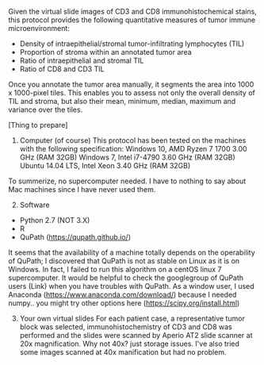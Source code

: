 Given the virtual slide images of CD3 and CD8 immunohistochemical stains, this protocol provides the following quantitative measures of tumor immune microenvironment:

- Density of intraepithelial/stromal tumor-infiltrating lymphocytes (TIL)
- Proportion of stroma within an annotated tumor area
- Ratio of intraepithelial and stromal TIL 
- Ratio of CD8 and CD3 TIL 

Once you annotate the tumor area manually, it segments the area into 1000 x 1000-pixel tiles. This enables you to assess not only the overall density of TIL and stroma, but also their mean, minimum, median, maximum and variance over the tiles. 


[Thing to prepare]
1. Computer (of course)
 This protocol has been tested on the machines with the following specification: 
Windows 10, AMD Ryzen 7 1700 3.00 GHz (RAM 32GB)
Windows 7, Intel i7-4790 3.60 GHz (RAM 32GB)
Ubuntu 14.04 LTS, Intel Xeon 3.40 GHz (RAM 32GB) 

To summerize, no supercomputer needed. I have to nothing to say about Mac machines since I have never used them. 


2. Software 
- Python 2.7 (NOT 3.X) 
- R 
- QuPath (https://qupath.github.io/)

 It seems that the availability of a machine totally depends on the operability of QuPath; I discovered that QuPath is not as stable on Linux as it is on Windows. In fact, I failed to run this algorithm on a centOS linux 7 supercomputer. It would be helpful to check the googlegroup of QuPath users (Link) when you have troubles with QuPath. 
 As a window user, I used Anaconda (https://www.anaconda.com/download/) because I needed numpy.. you might try other options here (https://scipy.org/install.html) 


3. Your own virtual slides 
 For each patient case, a representative tumor block was selected, immunohistochemistry of CD3 and CD8 was performed and the slides were scanned by Aperio AT2 slide scanner at 20x magnification. Why not 40x? just storage issues. I've also tried some images scanned at 40x manification but had no problem. 
 
 
